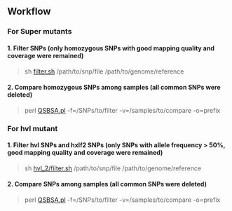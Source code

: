 ## Workflow
### For Super mutants
#### 1. Filter SNPs (only homozygous SNPs with good mapping quality and coverage were remained)
> sh [filter.sh](https://github.com/qslin/Huanzhong/blob/master/filter.sh) /path/to/snp/file /path/to/genome/reference
#### 2. Compare homozygous SNPs among samples (all common SNPs were deleted)
> perl [QSBSA.pl](https://github.com/qslin/Bulk-Segregation-Analysis/blob/master/QSBSA.pl) -f=/SNPs/to/filter -v=/samples/to/compare -o=prefix
### For hvl mutant
#### 1. Filter hvl SNPs and hxlf2 SNPs (only SNPs with allele frequency > 50%, good mapping quality and coverage were remained)
> sh [hvl_2/filter.sh](https://github.com/qslin/Huanzhong/blob/master/filter.sh) /path/to/snp/file /path/to/genome/reference
#### 2. Compare SNPs among samples (all common SNPs were deleted)
> perl [QSBSA.pl](https://github.com/qslin/Bulk-Segregation-Analysis/blob/master/QSBSA.pl) -f=/SNPs/to/filter -v=/samples/to/compare -o=prefix

